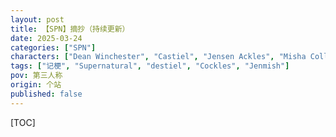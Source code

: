 ```yaml
---
layout: post
title: 【SPN】摘抄（持续更新）
date: 2025-03-24
categories: ["SPN"]
characters: ["Dean Winchester", "Castiel", "Jensen Ackles", "Misha Collins"]
tags: ["记梗", "Supernatural", "destiel", "Cockles", "Jenmish"]
pov: 第三人称
origin: 个站
published: false
---
```


[TOC]
